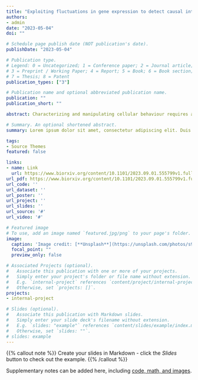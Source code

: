 ```yaml
---
title: "Exploiting fluctuations in gene expression to detect causal interactions between genes"
authors:
- admin
date: "2023-05-04"
doi: ""

# Schedule page publish date (NOT publication's date).
publishDate: "2023-05-04"

# Publication type.
# Legend: 0 = Uncategorized; 1 = Conference paper; 2 = Journal article;
# 3 = Preprint / Working Paper; 4 = Report; 5 = Book; 6 = Book section;
# 7 = Thesis; 8 = Patent
publication_types: ["3"]

# Publication name and optional abbreviated publication name.
publication: ""
publication_short: ""

abstract: Characterizing and manipulating cellular behaviour requires a mechanistic understanding of the causal in- teractions between cellular components. We present an approach that can detect causal interactions between genes without the need to perturb the physiological state of cells. This approach exploits naturally occurring cell-to-cell variability which is experimentally accessible from static population snapshots of genetically iden- tical cells without the need to follow cells over time. Our main contribution is a simple mathematical relation that constrains the propagation of gene expression noise through biochemical reaction networks. This relation allows us to rigorously interpret fluctuation data even when only a small part of a complex gene regulatory process can be observed. This relation can be exploited to detect causal interactions by synthetically engineer- ing a passive reporter of gene expression, akin to the established “dual reporter assay”. While the focus of our contribution is theoretical, we also present an experimental proof-of-principle to illustrate the approach. Our data from synthetic gene regulatory networks in E. coli are not unequivocal but suggest that the method could prove useful in practice to identify causal interactions between genes from non-genetic cell-to-cell variability.

# Summary. An optional shortened abstract.
summary: Lorem ipsum dolor sit amet, consectetur adipiscing elit. Duis posuere tellus ac convallis placerat. Proin tincidunt magna sed ex sollicitudin condimentum.

tags:
- Source Themes
featured: false

links:
- name: Link
  url: https://www.biorxiv.org/content/10.1101/2023.09.01.555799v1.full.pdf+html
url_pdf: https://www.biorxiv.org/content/10.1101/2023.09.01.555799v1.full.pdf+html
url_code: ''
url_dataset: ''
url_poster: ''
url_project: ''
url_slides: ''
url_source: '#'
url_video: '#'

# Featured image
# To use, add an image named `featured.jpg/png` to your page's folder. 
image:
  caption: 'Image credit: [**Unsplash**](https://unsplash.com/photos/s9CC2SKySJM)'
  focal_point: ""
  preview_only: false

# Associated Projects (optional).
#   Associate this publication with one or more of your projects.
#   Simply enter your project's folder or file name without extension.
#   E.g. `internal-project` references `content/project/internal-project/index.md`.
#   Otherwise, set `projects: []`.
projects:
- internal-project

# Slides (optional).
#   Associate this publication with Markdown slides.
#   Simply enter your slide deck's filename without extension.
#   E.g. `slides: "example"` references `content/slides/example/index.md`.
#   Otherwise, set `slides: ""`.
# slides: example
---
```


{{% callout note %}}
Create your slides in Markdown - click the *Slides* button to check out the example.
{{% /callout %}}

Supplementary notes can be added here, including [code, math, and images](https://wowchemy.com/docs/writing-markdown-latex/).
